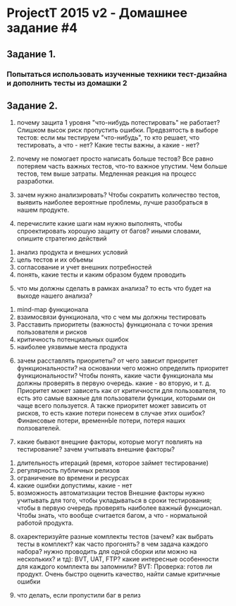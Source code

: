 # ProjectT 2015 v2 - Домашнее задание #4
## Задание 1.
### Попытаться использовать изученные техники тест-дизайна и дополнить тесты из домашки 2

## Задание 2.

1. почему защита 1 уровня "что-нибудь потестировать" не работает?
Слишком высок риск пропустить ошибки. Предвзятость в выборе тестов: если мы тестируем "что-нибудь", то кто решает, что тестировать, а что - нет? Какие тесты важны, а какие - нет?

2. почему не помогает просто написать больше тестов?
Все равно потеряем часть важных тестов, что-то важное упустим. Чем больше тестов, тем выше затраты. Медленная реакция на процесс разработки.

3. зачем нужно анализировать?
Чтобы сократить количество тестов, выявить наиболее вероятные проблемы, лучше разобраться в нашем продукте.

4. перечислите какие шаги нам нужно выполнять, чтобы спроектировать хорошую защиту от багов? иными словами, опишите стратегию действий
1) анализ продукта и внешних условий
2) цель тестов и их объемы
3) согласование и учет внешних потребностей
4) понять, какие тесты и каким образом будем проводить

5. что мы должны сделать в рамках анализа? то есть что будет на выходе нашего анализа?
1) mind-map функционала
2) взаимосвязи функционала, что с чем мы должны тестировать
3) Расставить приоритеты (важность) функционала с точки зрения пользователя и рисков
4) критичность потенциальных ошибок
5) наиболее уязвимые места продукта

6. зачем расставлять приоритеты? от чего зависит приоритет функциональности? на основании чего можно определить приоритет функциональности?
Чтобы понять, какие части функционала мы должны проверять в первую очередь. какие - во вторую, и т. д. Приоритет может зависеть как от критичности для пользователя, то есть это самые важные для пользователи функции, которыми он чаще всего пользуется. А также приоритет может зависить от рисков, то есть какие потери понесем в случае этих ошибок? Финансовые потери, временнЫе потери, потеря наших ползователей.

7. какие бывают внещние факторы, которые могут повлиять на тестирование? зачем учитывать внешние факторы?
1) длительность итераций (время, которое займет тестирование)
2) регулярность публичных релизов
3) ограничение во времени и ресурсах
4) какие ошибки допустимы, какие - нет
5) возможность автоматизации тестов
Внешние факторы нужно учитывать для того, чтобы укладываться в сроки тестирования; чтобы в первую очередь проверять наиболее важный функционал. Чтобы знать, что вообще считается багом, а что - нормальной работой продукта.

8. охаректеризуйте разные комплекты тестов (зачем? как выбрать тесты в комплект? как часто прогонять? в чем задача каждого набора? нужно проводить для одной сборки или можно на нескольких? и тд): BVT, UAT, FTP? какие интересные особенности для каждого комплекта вы запомнили?
BVT:
Проверка: готов ли продукт. Очень быстро оценить качество, найти самые критичные ошибки


9. что делать, если пропустили баг в релиз
